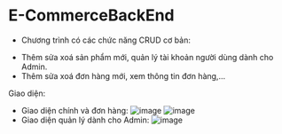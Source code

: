 # E-CommerceBackEnd
- Chương trình có các chức năng CRUD cơ bản:
 + Thêm sửa xoá sản phẩm mới, quản lý tài khoản người dùng dành cho Admin.
 + Thêm sửa xoá đơn hàng mới, xem thông tin đơn hàng,...

Giao diện:
- Giao diện chính và đơn hàng:
![image](https://user-images.githubusercontent.com/80233271/167240103-70874333-453a-4b52-add4-4e323de93b8c.png)
![image](https://user-images.githubusercontent.com/80233271/167240106-be3e007c-2521-4b0b-b3c1-d8e61c63b647.png)
- Giao diện quản lý dành cho Admin:
![image](https://user-images.githubusercontent.com/80233271/167240122-895d3f53-7a1c-45ae-b0bc-d8e0b7dd0a04.png)
